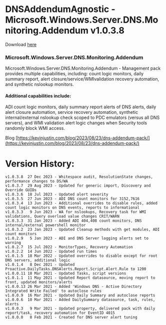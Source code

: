 # DNSAddendumAgnostic - Microsoft.Windows.Server.DNS.Monitoring.Addendum v1.0.3.8

Download [here](https://github.com/theKevinJustin/DNSAddendumAgnostic/blob/main/Microsoft.Windows.Server.DNS.Monitoring.Addendum.xml)

### Microsoft.Windows.Server.DNS.Monitoring.Addendum
Microsoft.Windows.Server.DNS.Monitoring.Addendum - Management pack provides multiple capabilities, including: count logic monitors, daily summary report, alert closure/service/WMIvalidation recovery automation, and synthetic nslookup monitors.

#### Additional capabilities include:
ADI count logic monitors, daily summary report alerts of DNS alerts, daily alert closure automation, 
service recovery automation, synthetic internal/external nslookup check scoped to PDC emulators (versus all DNS servers), 
and WMI validation alert logic changes when Security tools randomly block WMI access.

Blog [https://kevinjustin.com/blog/2023/08/23/dns-addendum-pack/](https://kevinjustin.com/blog/2023/08/23/dns-addendum-pack/)

# Version History:
```
v1.0.3.8  27 Dec 2023 - Whitespace audit, ResolutionState changes, performance changes to DS/WA
v1.0.3.7  29 Aug 2023 - Updated for generic import, Discovery and Override GUIDs
v1.0.3.6  18 Jul 2023 - Updated alert severity
v1.0.3.5  27 Jun 2023 - ADI DNS count monitors for 3152,7616
v1.0.3.4  13 Jun 2023 - Additional overrides to disable rules, added count logic monitors on DNS events, reports to informational
v1.0.3.3   9 Jun 2023 - WA for nslookups, Recovery task for WMI validations, Query overload value changes CRIT/WARN
v1.0.3.3  31 Jan 2023 - Added ADI 404,408 count monitors, DNS internal/external powershell monitor
v1.0.3.2  23 Jan 2023 - Updated Cleanup methods with get modules, ADI count monitors
v1.0.2.9   5 Jan 2023 - ADI and DNS Server logging alerts set to warning
v1.0.2.7  15 Jul 2022 - MonitorTypes, Recovery Automation
v1.0.2.2  14 Jun 2022 - Updated run times
v1.0.1.5  18 Mar 2022 - Updated overrides to disable except for root DNS servers, additional logic
v1.0.1.4   8 Dec 2021 - Updated Proactive.DailyTasks.DNSAlerts.Report.Script.Alert.Rule to 1200
v1.0.0.11 18 Mar 2021 - Updated Tasks, script versions
v1.0.1.1  11 May 2021 - Updated Report datasource, moving report to front, updated monitors/alerts
v1.0.0.13 26 Mar 2021 - Added 'Windows DNS - Active Directory Integrated Write Failed' to autoclose rules
v1.0.0.9  16 Mar 2021 - Updated Daily Summary and autoclose reports
v1.0.0.6  10 Mar 2021 - Added DailySummary datasource, task, rules, alerts
v1.0.0.3   9 Mar 2021 - Updated property, delivered pack with daily report/task, recovery automation for EventID 4015
v1.0.0.0   8 Feb 2021 - Created for DNS server alert tuning
```
